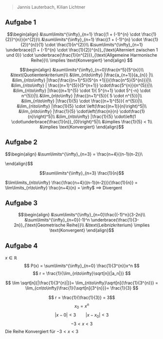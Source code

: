 > Jannis Lauterbach, Kilian Lichtner
## Aufgabe 1

$$\begin{align}
&\sum\limits^{\infty}_{n=1} \frac{(1 + (-1)^{n} \cdot \frac{1}{2})^{n}}{n^{2}}\\
&\sum\limits^{\infty}_{n=1} \frac{(1 + (-1)^{n} \cdot \frac{1}{2})^{n}}{1} \cdot \frac{1}{n^{2}}\\
&\sum\limits^{\infty}_{n=1} \underbrace{(1 + (-1)^{n} \cdot \frac{1}{2})^{n}}_{\text{Alterniert zwischen 1 und 0}} \cdot \underbrace{\frac{1}{n^{2}}}_{\text{Allgemeine Harmonische Reihe}}\\
\implies \text{Konvergiert}
\end{align}
$$


$$\begin{align}
&\sum\limits^{\infty}_{n=0}\frac{n^5}{5^{n}}\\
&\text{Quotientenkriterium}\\
&\lim_{n\to\infty} |\frac{a_{n+1}}{a_{n}} |\\
&\lim_{n\to\infty} |\frac{\frac{(n+1)^5}{5^{n +1}}}{\frac{n^5}{5^{n}}}|\\
&\lim_{n\to\infty} | \frac{(n+1)^{5}}{5^{n+1}} \cdot\frac{5^{n}}{n^{5}}|\\
&\lim_{n\to\infty} |\frac{(n+1)^{5} \cdot 1}{ 5^{n+1} \cdot 5^{-n} \cdot n^{5}}|\\
&\lim_{n\to\infty} |\frac{(n+1)^{5}}{ 5 \cdot n^{5}}|\\
&\lim_{n\to\infty} |\frac{1}{5} \cdot \frac{(n+1)^{5}}{  n^{5}}|\\
&\lim_{n\to\infty} |\frac{1}{5} \cdot \left(\frac{(n+1)}{n}\right)^5|\\
&\lim_{n\to\infty} |\frac{1}{5} \cdot\left(\frac{n}{n} \cdot\frac{1}{n}\right)^5|\\
&\lim_{n\to\infty} |\frac{1}{5} \cdot\left(1 \cdot\underbrace{\frac{1}{n}}_{0}\right)^5|\\
&\implies \frac{1}{5} < 1\\
&\implies \text{Konvergiert}
\end{align}$$
## Aufgabe 2

$$\begin{align}
&\sum\limits^{\infty}_{n=3} = \frac{n+4}{(n-1)(n-2)}\\

\end{align}$$

$$\sum\limits^{\infty}_{n=3} \frac{1}{n}$$

$\lim\limits_{n\to\infty} \frac{\frac{n+4}{(n-1)(n-2)}}{\frac{1}{n}} = \lim\limits_{n\to\infty} \frac{n+4}{n} = \infty$
$\implies$ Divergent

## Aufgabe 3

$$\begin{align}
&\sum\limits^{\infty}_{n=0}\frac{(-1)^n}{3-2n}\\
&\sum\limits^{\infty}_{n=0}(-1)^n \underbrace{\frac{1}{3-2n}}_{\text{Geometrische Reihe}}\\
&\text{Leibnizkriterium}
\implies \text{Konvergent}
\end{align}$$

## Aufgabe 4

$x\in\mathbb R$
$$
P(x) = \sum\limits^{\infty}_{n=0} \frac{1}{3^{n}}x^n
$$
$$
r = \frac{1}{\lim_{n\to\infty}\sqrt[n]{|a_n|}}
$$

$$
\lim \sqrt[n]{|\frac{1}{3^{n}|}}= \lim_{n\to\infty}\sqrt[n]{\frac{1}{3^{n}}} = \lim_{cn\to\infty}\frac{1}{\sqrt[n]{3^{n}}}= \frac{1}{3}
$$

$$ r = \frac{1}{\frac{1}{3}} = 3$$
$$x_{0}= x^n$$
$$|x - 0| < 3 \qquad |x-x_{0}|< 3$$
$$-3 < x < 3$$
Die Reihe Konvergiert für $-3 < x < 3$